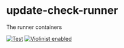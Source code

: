 # update-check-runner

The runner containers

[![Test](https://github.com/violinist-dev/update-check-runner/actions/workflows/test.yml/badge.svg)](https://github.com/violinist-dev/update-check-runner/actions/workflows/test.yml)
[![Violinist enabled](https://img.shields.io/badge/violinist-enabled-brightgreen.svg)](https://violinist.io)
